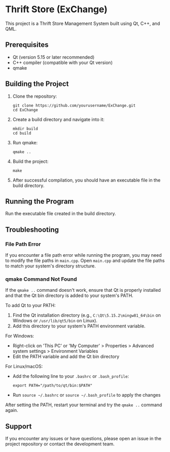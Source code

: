 # Thrift Store (ExChange)

This project is a Thrift Store Management System built using Qt, C++, and QML.

## Prerequisites

- Qt (version 5.15 or later recommended)
- C++ compiler (compatible with your Qt version)
- qmake

## Building the Project

1. Clone the repository:
   ```
   git clone https://github.com/yourusername/ExChange.git
   cd ExChange
   ```

2. Create a build directory and navigate into it:
   ```
   mkdir build
   cd build
   ```

3. Run qmake:
   ```
   qmake ..
   ```

4. Build the project:
   ```
   make
   ```

5. After successful compilation, you should have an executable file in the build directory.

## Running the Program

Run the executable file created in the build directory.

## Troubleshooting

### File Path Error

If you encounter a file path error while running the program, you may need to modify the file paths in `main.cpp`. Open `main.cpp` and update the file paths to match your system's directory structure.

### qmake Command Not Found

If the `qmake ..` command doesn't work, ensure that Qt is properly installed and that the Qt bin directory is added to your system's PATH. 

To add Qt to your PATH:

1. Find the Qt installation directory (e.g., `C:\Qt\5.15.2\mingw81_64\bin` on Windows or `/usr/lib/qt5/bin` on Linux).
2. Add this directory to your system's PATH environment variable.

For Windows:
- Right-click on 'This PC' or 'My Computer' > Properties > Advanced system settings > Environment Variables
- Edit the PATH variable and add the Qt bin directory

For Linux/macOS:
- Add the following line to your `.bashrc` or `.bash_profile`:
  ```
  export PATH="/path/to/qt/bin:$PATH"
  ```
- Run `source ~/.bashrc` or `source ~/.bash_profile` to apply the changes

After setting the PATH, restart your terminal and try the `qmake ..` command again.

## Support

If you encounter any issues or have questions, please open an issue in the project repository or contact the development team.
